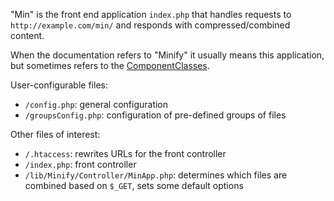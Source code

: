 "Min" is the front end application `index.php` that handles requests to `http://example.com/min/` and responds with compressed/combined content.

When the documentation refers to "Minify" it usually means this application, but sometimes refers to the [ComponentClasses](ComponentClasses.wiki.md).

User-configurable files:

  * `/config.php`: general configuration
  * `/groupsConfig.php`: configuration of pre-defined groups of files

Other files of interest:

  * `/.htaccess`: rewrites URLs for the front controller
  * `/index.php`: front controller
  * `/lib/Minify/Controller/MinApp.php`: determines which files are combined based on `$_GET`, sets some default options
